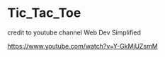 # Tic_Tac_Toe

credit to youtube channel Web Dev Simplified

https://www.youtube.com/watch?v=Y-GkMjUZsmM
